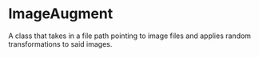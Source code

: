# ImageAugment
A class that takes in a file path pointing to image files and applies random transformations to said images.
